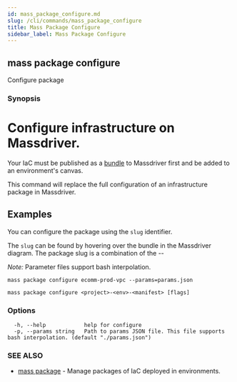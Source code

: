 ```yaml
---
id: mass_package_configure.md
slug: /cli/commands/mass_package_configure
title: Mass Package Configure
sidebar_label: Mass Package Configure
---
```

## mass package configure

Configure package

### Synopsis

# Configure infrastructure on Massdriver.

Your IaC must be published as a [bundle](https://docs.massdriver.cloud/bundles) to Massdriver first and be added to an environment's canvas.

This command will replace the full configuration of an infrastructure package in Massdriver.

## Examples

You can configure the package using the `slug` identifier.

The `slug` can be found by hovering over the bundle in the Massdriver diagram. The package slug is a combination of the <project-slug>-<env-slug>-<manifest-slug>

_Note:_ Parameter files support bash interpolation.

```shell
mass package configure ecomm-prod-vpc --params=params.json
```


```
mass package configure <project>-<env>-<manifest> [flags]
```

### Options

```
  -h, --help            help for configure
  -p, --params string   Path to params JSON file. This file supports bash interpolation. (default "./params.json")
```

### SEE ALSO

* [mass package](/cli/commands/mass_package)	 - Manage packages of IaC deployed in environments.
